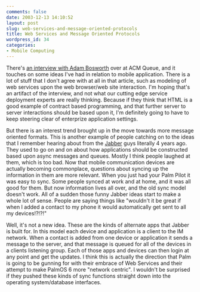 ```yaml
---
comments: false
date: 2003-12-13 14:10:52
layout: post
slug: web-services-and-message-oriented-protocols
title: Web Services and Message Oriented Protocols
wordpress_id: 34
categories:
- Mobile Computing
---
```


There's [an interview with Adam Bosworth](http://www.acmqueue.org/modules.php?name=Content&pa=showpage&pid=29) over at ACM Queue, and it touches on some ideas I've had in relation to mobile application. There is a lot of stuff that I don't agree with at all in that article, such as modeling of web services upon the web browser/web site interaction. I'm hoping that's an artifact of the interview, and not what our cutting edge service deployment experts are really thinking. Because if they think that HTML is a good example of contract based programming, and that further server to server interactions should be based upon it, I'm definitely going to have to keep steering clear of enterprize application settings.

But there is an interest trend brought up in the move towards more message oriented formats. This is another example of people catching on to the ideas that I remember hearing about from the [Jabber](http://www.jabber.org) guys literally 4 years ago. They used to go on and on about how applications should be constructed based upon async messages and queues. Mostly I think people laughed at them, which is too bad. Now that mobile communication devices are actually becoming commonplace, questions about syncing up the information in them are more relevant.  When you just had your Palm Pilot it was easy to sync. Some people synced at work and at home, and it was all good for them. But now information lives all over, and the old sync model doesn't work. All of a sudden those funny Jabber ideas start to make a whole lot of sense. People are saying things like "wouldn't it be great if when I added a contact to my phone it would automatically get sent to all my devices!?!?!"

Well, it's not a new idea. These are the kinds of alternate apps that Jabber is built for. In this model each device and application is a client to the IM network. When a contact is added from one device or application it sends a message to the server, and that message is queued for all of the devices in a clients listening group. Each of those apps and devices can then login at any point and get the updates. I think this is actually the direction that Palm is going to be gunning for with their embrace of Web Services and their attempt to make PalmOS 6 more "network centric". I wouldn't be surprised if they pushed these kinds of sync functions straight down into the operating system/database interfaces.
